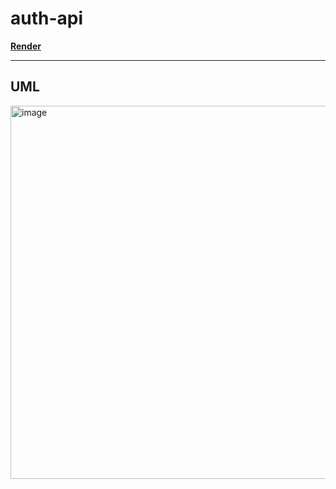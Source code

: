 # auth-api

**[Render](https://auth-api-7bmx.onrender.com)**

****

## UML

<img width="597" alt="image" src="https://user-images.githubusercontent.com/73040864/232369648-df8b5f88-c268-40f4-aa4a-4141bd0dcade.png">

